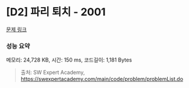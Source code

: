 # [D2] 파리 퇴치 - 2001 

[문제 링크](https://swexpertacademy.com/main/code/problem/problemDetail.do?contestProbId=AV5PzOCKAigDFAUq) 

### 성능 요약

메모리: 24,728 KB, 시간: 150 ms, 코드길이: 1,181 Bytes



> 출처: SW Expert Academy, https://swexpertacademy.com/main/code/problem/problemList.do